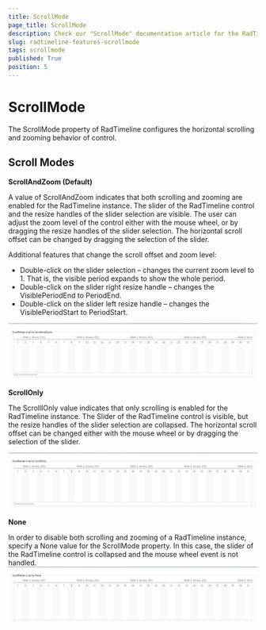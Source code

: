 ```yaml
---
title: ScrollMode
page_title: ScrollMode
description: Check our "ScrollMode" documentation article for the RadTimeline WPF control.
slug: radtimeline-features-scrollmode
tags: scrollmode
published: True
position: 5
---
```


# ScrollMode

The ScrollMode property of RadTimeline configures the horizontal scrolling and zooming behavior of control.

## Scroll Modes

__ScrollAndZoom (Default)__

A value of ScrollAndZoom indicates that both scrolling and zooming are enabled for the RadTimeline instance. The slider of the RadTimeline control and the resize handles of the slider selection are visible. The user can adjust the zoom level of the control either with the mouse wheel, or by dragging the resize handles of the slider selection. The horizontal scroll offset can be changed by dragging the selection of the slider.

Additional features that change the scroll offset and zoom level:        

* Double-click on the slider selection – changes the current zoom level to 1. That is, the visible period expands to show the whole period.
* Double-click on the slider right resize handle – changes the VisiblePeriodEnd to PeriodEnd.
* Double-click on the slider left resize handle – changes the VisiblePeriodStart to PeriodStart. 

![Rad Timeline-features-Scroll Mode-0-Scroll And Zoom](images/RadTimeline-features-ScrollMode-0-ScrollAndZoom.jpg)

__ScrollOnly__

The ScrollIOnly value indicates that only scrolling is enabled for the RadTimeline instance. The Slider of the RadTimeline control is visible, but the resize handles of the slider selection are collapsed. The horizontal scroll offset can be changed either with the mouse wheel or by dragging the selection of the slider.

![Rad Timeline-features-Scroll Mode-1-Scroll Only](images/RadTimeline-features-ScrollMode-1-ScrollOnly.jpg)

__None__

In order to disable both scrolling and zooming of a RadTimeline instance, specify a None value for the ScrollMode property. In this case, the slider of the RadTimeline control is collapsed and the mouse wheel event is not handled.
![Rad Timeline-features-Scroll Mode-2-None](images/RadTimeline-features-ScrollMode-2-None.jpg)